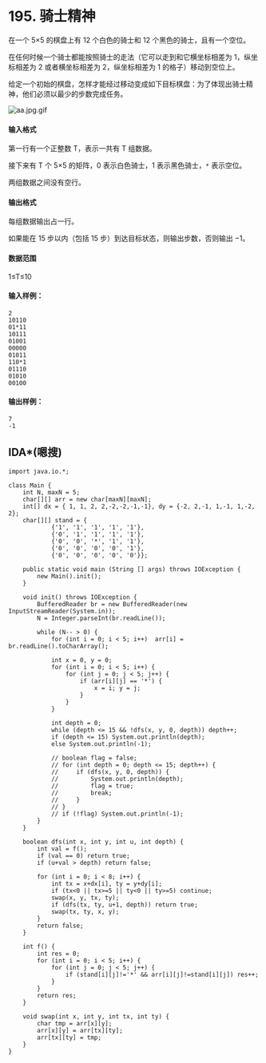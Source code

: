 # 195. 骑士精神

在一个 5×5 的棋盘上有 12 个白色的骑士和 12 个黑色的骑士，且有一个空位。

在任何时候一个骑士都能按照骑士的走法（它可以走到和它横坐标相差为 1，纵坐标相差为 2 或者横坐标相差为 2，纵坐标相差为 1 的格子）移动到空位上。

给定一个初始的棋盘，怎样才能经过移动变成如下目标棋盘：为了体现出骑士精神，他们必须以最少的步数完成任务。

![aa.jpg.gif](https://www.acwing.com/media/article/image/2019/01/17/19_710140aa19-aa.jpg.gif)

#### 输入格式

第一行有一个正整数 T，表示一共有 T 组数据。

接下来有 T 个 5×5 的矩阵，0 表示白色骑士，1 表示黑色骑士，`*` 表示空位。

两组数据之间没有空行。

#### 输出格式

每组数据输出占一行。

如果能在 15 步以内（包括 15 步）到达目标状态，则输出步数，否则输出 −1。

#### 数据范围

1≤T≤10

#### 输入样例：

```
2
10110
01*11
10111
01001
00000
01011
110*1
01110
01010
00100
```

#### 输出样例：

```
7
-1
```



## IDA*(嗯搜)

```
import java.io.*;

class Main {
    int N, maxN = 5;
    char[][] arr = new char[maxN][maxN];
    int[] dx = { 1, 1, 2, 2,-2,-2,-1,-1}, dy = {-2, 2,-1, 1,-1, 1,-2, 2};
    char[][] stand = {
            {'1', '1', '1', '1', '1'},
            {'0', '1', '1', '1', '1'},
            {'0', '0', '*', '1', '1'},
            {'0', '0', '0', '0', '1'},
            {'0', '0', '0', '0', '0'}};

    public static void main (String [] args) throws IOException {
        new Main().init();
    }

    void init() throws IOException {
        BufferedReader br = new BufferedReader(new InputStreamReader(System.in));
        N = Integer.parseInt(br.readLine());

        while (N-- > 0) {
            for (int i = 0; i < 5; i++)  arr[i] = br.readLine().toCharArray();

            int x = 0, y = 0;
            for (int i = 0; i < 5; i++) {
                for (int j = 0; j < 5; j++) {
                    if (arr[i][j] == '*') {
                        x = i; y = j;
                    }
                }
            }

            int depth = 0;
            while (depth <= 15 && !dfs(x, y, 0, depth)) depth++;
            if (depth <= 15) System.out.println(depth);
            else System.out.println(-1);

            // boolean flag = false;
            // for (int depth = 0; depth <= 15; depth++) {
            //     if (dfs(x, y, 0, depth)) {
            //         System.out.println(depth);
            //         flag = true;
            //         break;
            //     }
            // }
            // if (!flag) System.out.println(-1);
        }
    }

    boolean dfs(int x, int y, int u, int depth) {
        int val = f();
        if (val == 0) return true;
        if (u+val > depth) return false;

        for (int i = 0; i < 8; i++) {
            int tx = x+dx[i], ty = y+dy[i];
            if (tx<0 || tx>=5 || ty<0 || ty>=5) continue;
            swap(x, y, tx, ty);
            if (dfs(tx, ty, u+1, depth)) return true;
            swap(tx, ty, x, y);
        }
        return false;
    }

    int f() {
        int res = 0;
        for (int i = 0; i < 5; i++) {
            for (int j = 0; j < 5; j++) {
                if (stand[i][j]!='*' && arr[i][j]!=stand[i][j]) res++;
            }
        }
        return res;
    }

    void swap(int x, int y, int tx, int ty) {
        char tmp = arr[x][y];
        arr[x][y] = arr[tx][ty];
        arr[tx][ty] = tmp;
    }
}
```